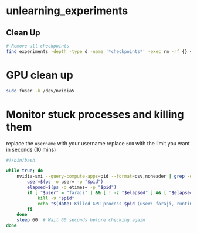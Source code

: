 # unlearning_experiments


## Clean Up

```bash
# Remove all checkpoints
find experiments -depth -type d -name '*checkpoints*' -exec rm -rf {} +

```


# GPU clean up
```bash
sudo fuser -k /dev/nvidia5
```
# Monitor stuck processes and killing them

replace the `username` with your username
replace `600` with the limit you want in seconds (10 mins)

```bash 
#!/bin/bash

while true; do
    nvidia-smi --query-compute-apps=pid --format=csv,noheader | grep -o '[0-9]*' | while read pid; do
        user=$(ps -o user= -p "$pid")
        elapsed=$(ps -o etimes= -p "$pid")
        if [ "$user" = "faraji" ] && [ ! -z "$elapsed" ] && [ "$elapsed" -gt 600 ]; then
            kill -9 "$pid"
            echo "$(date) Killed GPU process $pid (user: faraji, runtime: ${elapsed}s)"
        fi
    done
    sleep 60  # Wait 60 seconds before checking again
done
```

